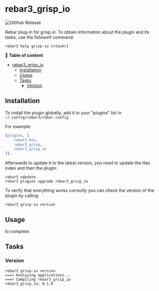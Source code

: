 rebar3_grisp_io
=====
![GitHub Release](https://img.shields.io/github/v/release/grisp/rebar3_grisp_io)

Rebar plug-in for grisp.io. To obtain information about the plugin and its tasks, use the followinf command:

```shell
rebar3 help grisp-io [<task>]
```

📖 **Table of content**
- [rebar3\_grisp\_io](#rebar3_grisp_io)
    - [Installation](#installation)
    - [Usage](#usage)
    - [Tasks](#tasks)
        - [Version](#version)

## Installation

To install the plugin globally, add it to your "plugins" list in `~/.config/rebar3/rebar.config`

For example:
```erlang
{plugins, [
    rebar3_hex,
    rebar3_grisp,
    rebar3_grisp_io
]}.
```

Afterwards to update it to the latest version, you need to update the Hex index and then the plugin:

```shell
rebar3 udpdate
rebar3 plugins upgrade rebar3_grisp_io
```

To verify that everything works correctly you can check the version of the plugin by calling:

```shell
rebar3 grisp-io version
```

## Usage

to complete

## Tasks

### Version

```shell
rebar3 grisp-io version
===> Analyzing applications...
===> Compiling rebar3_grisp_io
rebar3_grisp_io: 0.1.0
```
